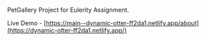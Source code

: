 PetGallery Project for Eulerity Assignment.

Live Demo - [https://main--dynamic-otter-ff2da1.netlify.app/about](https://dynamic-otter-ff2da1.netlify.app/)
